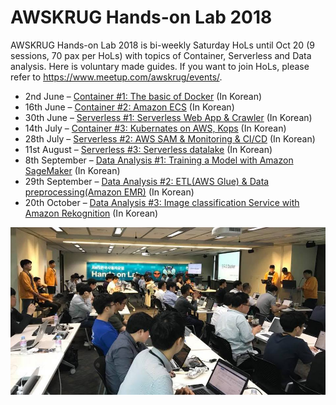 # AWSKRUG Hands-on Lab 2018

AWSKRUG Hands-on Lab 2018 is bi-weekly Saturday HoLs until Oct 20 (9 sessions, 70 pax per HoLs) with topics of Container, Serverless and Data analysis. Here is voluntary made guides. If you want to join HoLs, please refer to <https://www.meetup.com/awskrug/events/>.

* 2nd June – [Container #1: The basic of Docker](Container/1_Docker)  (In Korean)
* 16th June – [Container #2: Amazon ECS](Container/2_ECS)  (In Korean)
* 30th June – [Serverless #1: Serverless Web App & Crawler](Serverless/1_WebApp-Crawler)  (In Korean)
* 14th July – [Container #3: Kubernates on AWS, Kops](Container/3_Kubernetes)  (In Korean)
* 28th July – [Serverless #2: AWS SAM & Monitoring & CI/CD](https://github.com/ChanghoonHyun/SAM-hands-on)  (In Korean)
* 11st August – [Serverless #3: Serverless datalake](Serverless/3_serverless_datalake)  (In Korean)
* 8th September – [Data Analysis #1: Training a Model with Amazon SageMaker](DataAnalysis/2_ModelTraining)  (In Korean)
* 29th September – [Data Analysis #2: ETL(AWS Glue) & Data preprocessing(Amazon EMR)](http://bit.ly/awskrug핸즈온2018-DA2)  (In Korean)
* 20th October – [Data Analysis #3: Image classification Service with Amazon Rekognition](DataAnalysis/3_Rekognition)  (In Korean)

![AWSKRUG Hands-on Labs on 2nd June, 2018](https://github.com/awskrug/handson-labs-2018/blob/master/awskrug-hols-2018.jpg)
